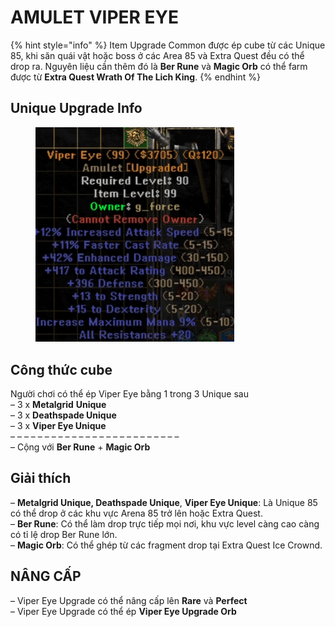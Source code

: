 # AMULET VIPER EYE

{% hint style="info" %}
Item Upgrade Common được ép cube từ các Unique 85, khi săn quái vật hoặc boss ở các Area 85 và Extra Quest đều có thể drop ra. Nguyên liệu cần thêm đó là **Ber Rune** và **Magic Orb** có thể farm được từ **Extra Quest Wrath Of The Lich King**.
{% endhint %}

Unique Upgrade Info\
 <a href="#unique-upgrade-info" id="unique-upgrade-info"></a>
-------------------------------------------------------------

<figure><img src="../../.gitbook/assets/image (7).png" alt="" width="318"><figcaption></figcaption></figure>

## **Công thức cube**

Người chơi có thể ép Viper Eye bằng 1 trong 3 Unique sau\
– 3 x **Metalgrid** **Unique**\
– 3 x **Deathspade Unique**\
– 3 x **Viper Eye Unique**\
– – – – – – – – – – – – – – – – – – – – – – – – –\
– Cộng với **Ber Rune** + **Magic Orb**





## **Giải thích**

– **Metalgrid Unique, Deathspade Unique**, **Viper Eye Unique**: Là Unique 85 có thể drop ở các khu vực Arena 85 trở lên hoặc Extra Quest.\
– **Ber Rune**: Có thể làm drop trực tiếp mọi nơi, khu vực level càng cao càng có tỉ lệ drop Ber Rune lớn.\
– **Magic Orb**: Có thể ghép từ các fragment drop tại Extra Quest Ice Crownd.



## **NÂNG CẤP**

– Viper Eye Upgrade có thể nâng cấp lên **Rare** và **Perfect**\
– Viper Eye Upgrade có thể ép **Viper Eye Upgrade Orb**

